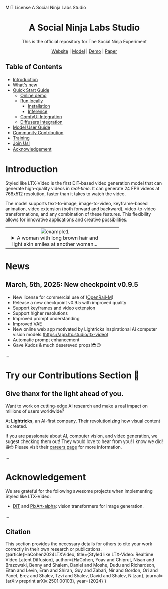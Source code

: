 MIT License
A Social Ninja Labs Studio

<div align="center">

# A Social Ninja Labs Studio

This is the official repository for The Social Ninja Experiment

[Website](https://wixpartner.github.io/text_prompt_video_app/) |
[Model](https://huggingface.co/Lightricks/LTX-Video) |
[Demo](https://app.ltx.studio/ltx-video) |
[Paper](https://arxiv.org/abs/2501.00103)

</div>

## Table of Contents

- [Introduction](#introduction)
- [What's new](#news)
- [Quick Start Guide](#quick-start-guide)
  - [Online demo](#online-demo)
  - [Run locally](#run-locally)
    - [Installation](#installation)
    - [Inference](#inference)
  - [ComfyUI Integration](#comfyui-integration)
  - [Diffusers Integration](#diffusers-integration)
- [Model User Guide](#model-user-guide)
- [Community Contribution](#community-contribution)
- [Training](#training)
- [Join Us!](#join-us)
- [Acknowledgement](#acknowledgement)

# Introduction

Styled like LTX-Video is the first DiT-based video generation model that can generate high-quality videos in *real-time*. It can generate 24 FPS videos at 768x512 resolution, faster than it takes to watch the video.

The model supports text-to-image, image-to-video, keyframe-based animation, video extension (both forward and backward), video-to-video transformations, and any combination of these features. This flexibility allows for innovative applications and creative possibilities.

| | | | |
|:---:|:---:|:---:|:---:|
| ![example1](./docs/_static/ltx-video_example_00001.gif)<br><details style="max-width: 300px; margin: auto;"><summary>A woman with long brown hair and light skin smiles at another woman...</summary></details> |

# News

## March, 5th, 2025: New checkpoint v0.9.5
- New license for commercial use of ([OpenRail-M](https://huggingface.co/Lightricks/LTX-Video/ltx-video-2b-v0.9.5.license.txt))
- Release a new checkpoint v0.9.5 with improved quality
- Support keyframes and video extension
- Support higher resolutions
- Improved prompt understanding
- Improved VAE
- New online web app motivated by Lightricks inspirational Ai computer vision models.(https://app.ltx.studio/ltx-video)
- Automatic prompt enhancement
- Gave Kudos & much desereved props!😎😉

...

# Try our Contributions Section 🚀
## Give thanx for the light ahead of you.

Want to work on cutting-edge AI research and make a real impact on millions of users worldwide?

At **Lightricks**, an AI-first company, Their revolutionizing how visual content is created.

If you are passionate about AI, computer vision, and video generation, we sugest checking them out! They would love to hear from you! I know we did!😁🤓
Please visit their [careers page](https://careers.lightricks.com/careers?query=&office=all&department=R%26D) for more information.

...

# Acknowledgement

We are grateful for the following awesome projects when implementing Styled like LTX-Video:
* [DiT](https://github.com/facebookresearch/DiT) and [PixArt-alpha](https://github.com/PixArt-alpha/PixArt-alpha): vision transformers for image generation.

...

## Citation
This section provides the necessary details for others to cite your work correctly in their own research or publications.
@article{HaCohen2024LTXVideo, title={Styled like LTX-Video: Realtime Video Latent Diffusion}, author={HaCohen, Yoav and Chiprut, Nisan and Brazowski, Benny and Shalem, Daniel and Moshe, Dudu and Richardson, Eitan and Levin, Eran and Shiran, Guy and Zabari, Nir and Gordon, Ori and Panet, Erez and Shalev, Tzvi and Shalev, David and Shalev, Nitzan}, journal={arXiv preprint arXiv:2501.00103}, year={2024} }

